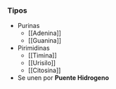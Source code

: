 
### Tipos
- Purinas
	- [[Adenina]]
	- [[Guanina]]
- Pirimidinas
	- [[Timina]]
	- [[Urisilo]]
	- [[Citosina]]
- Se unen por **Puente Hidrogeno**